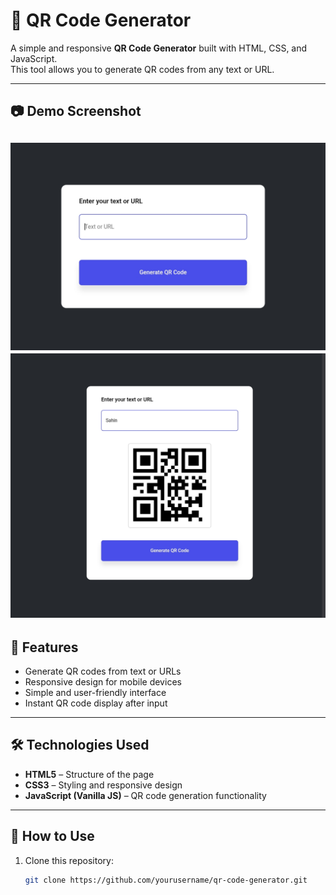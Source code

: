 # 📌 QR Code Generator

A simple and responsive **QR Code Generator** built with HTML, CSS, and JavaScript.  
This tool allows you to generate QR codes from any text or URL.

---

## 📷 Demo Screenshot
![QR Code Generator Screenshot](screenshot.jpg)
![QR Code Generator Screenshot](screenshot1.jpg)
---

## 🚀 Features
- Generate QR codes from text or URLs
- Responsive design for mobile devices
- Simple and user-friendly interface
- Instant QR code display after input

---

## 🛠️ Technologies Used
- **HTML5** – Structure of the page
- **CSS3** – Styling and responsive design
- **JavaScript (Vanilla JS)** – QR code generation functionality

---

## 📖 How to Use
1. Clone this repository:
   ```bash
   git clone https://github.com/yourusername/qr-code-generator.git